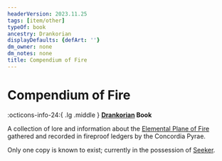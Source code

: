 ```yaml
---
headerVersion: 2023.11.25
tags: [item/other]
typeOf: book
ancestry: Drankorian
displayDefaults: {defArt: ''}
dm_owner: none
dm_notes: none
title: Compendium of Fire
---
```

# Compendium of Fire
:octicons-info-24:{ .lg .middle } **[Drankorian](<../../history/drankorian-era/drankorian-empire.md>) Book**  

A collection of lore and information about the [Elemental Plane of Fire](<../../cosmology/energy-realms/elemental-plane-of-fire.md>) gathered and recorded in fireproof ledgers by the Concordia Pyrae. 

Only one copy is known to exist; currently in the possession of [Seeker](<../../people/pcs/dunmar-fellowship/seeker.md>). 